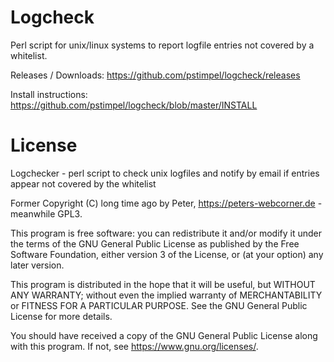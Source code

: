 # Logcheck

Perl script for unix/linux systems to report logfile entries not covered by a whitelist.

Releases / Downloads: https://github.com/pstimpel/logcheck/releases

Install instructions: https://github.com/pstimpel/logcheck/blob/master/INSTALL


# License

Logchecker - perl script to check unix logfiles and notify by email
if entries appear not covered by the whitelist

Former Copyright (C) long time ago by Peter, https://peters-webcorner.de - meanwhile GPL3.

This program is free software: you can redistribute it and/or modify
it under the terms of the GNU General Public License as published by
the Free Software Foundation, either version 3 of the License, or
(at your option) any later version.

This program is distributed in the hope that it will be useful,
but WITHOUT ANY WARRANTY; without even the implied warranty of
MERCHANTABILITY or FITNESS FOR A PARTICULAR PURPOSE.  See the
GNU General Public License for more details.

You should have received a copy of the GNU General Public License
along with this program.  If not, see <https://www.gnu.org/licenses/>.
